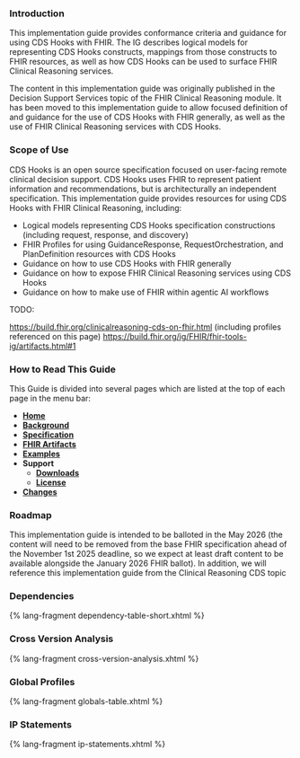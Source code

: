 ### Introduction

This implementation guide provides conformance criteria and guidance for using CDS Hooks with FHIR. The IG describes logical models for representing CDS Hooks constructs, mappings from those constructs to FHIR resources, as well as how CDS Hooks can be used to surface FHIR Clinical Reasoning services.

The content in this implementation guide was originally published in the Decision Support Services topic of the FHIR Clinical Reasoning module. It has been moved to this implementation guide to allow focused definition of and guidance for the use of CDS Hooks with FHIR generally, as well as the use of FHIR Clinical Reasoning services with CDS Hooks.

### Scope of Use

CDS Hooks is an open source specification focused on user-facing remote clinical decision support. CDS Hooks uses FHIR to represent patient information and recommendations, but is architecturally an independent specification. This implementation guide provides resources for using CDS Hooks with FHIR Clinical Reasoning, including:

* Logical models representing CDS Hooks specification constructions (including request, response, and discovery)
* FHIR Profiles for using GuidanceResponse, RequestOrchestration, and PlanDefinition resources with CDS Hooks
* Guidance on how to use CDS Hooks with FHIR generally
* Guidance on how to expose FHIR Clinical Reasoning services using CDS Hooks
* Guidance on how to make use of FHIR within agentic AI workflows

TODO:

https://build.fhir.org/clinicalreasoning-cds-on-fhir.html (including profiles referenced on this page)
https://build.fhir.org/ig/FHIR/fhir-tools-ig/artifacts.html#1

### How to Read This Guide

This Guide is divided into several pages which are listed at the top of each page in the menu bar:

* **[Home](index.html)**
* **[Background](background.html)**
* **[Specification](specification.html)**
* **[FHIR Artifacts](artifacts.html)**
* **[Examples](examples.html)**
* **Support**
  * **[Downloads](downloads.html)**
  * **[License](license.html)**
* **[Changes](changes.html)**

### Roadmap

This implementation guide is intended to be balloted in the May 2026 (the content will need to be removed from the base FHIR specification ahead of the November 1st 2025 deadline, so we expect at least draft content to be available alongside the January 2026 FHIR ballot). In addition, we will reference this implementation guide from the Clinical Reasoning CDS topic

### Dependencies

{% lang-fragment dependency-table-short.xhtml %}

### Cross Version Analysis

{% lang-fragment cross-version-analysis.xhtml %}

### Global Profiles

{% lang-fragment globals-table.xhtml %}

### IP Statements

{% lang-fragment ip-statements.xhtml %}